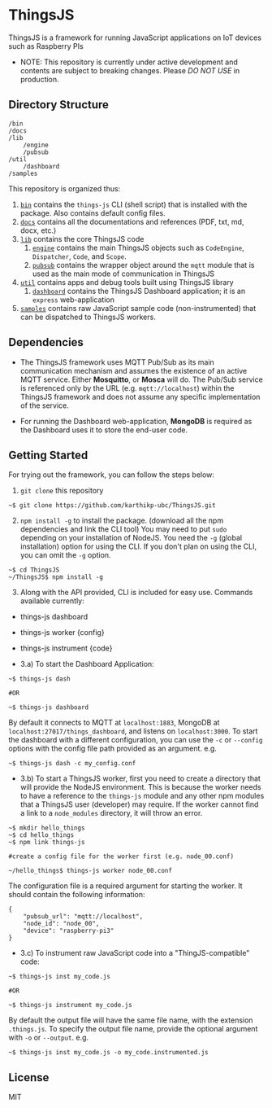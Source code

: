 # ThingsJS
ThingsJS is a framework for running JavaScript applications on IoT devices such as Raspberry PIs

* NOTE: This repository is currently under active development and contents are subject to breaking changes. Please *DO NOT USE* in production.


## Directory Structure

```
/bin
/docs
/lib
    /engine
    /pubsub
/util
    /dashboard
/samples

```
This repository is organized thus:

1. [`bin`](bin/) contains the `things-js` CLI (shell script) that is installed with the package. Also contains default config files.
2. [`docs`](docs/) contains all the documentations and references (PDF, txt, md, docx, etc.)
3. [`lib`](lib/) contains the core ThingsJS code
    1. [`engine`](lib/engine/) contains the main ThingsJS objects such as `CodeEngine`, `Dispatcher`, `Code`, and `Scope`.
    2. [`pubsub`](lib/pubsub/) contains the wrapper object around the `mqtt` module that is used as the main mode of communication in ThingsJS
4. [`util`](util/) contains apps and debug tools built using ThingsJS library
    1. [`dashboard`](lib/dashboard/) contains the ThingsJS Dashboard application; it is an `express` web-application
5. [`samples`](samples/) contains raw JavaScript sample code (non-instrumented) that can be dispatched to ThingsJS workers.


## Dependencies

* The ThingsJS framework uses MQTT Pub/Sub as its main communication mechanism and assumes the existence of an active MQTT service. Either **Mosquitto**, or **Mosca** will do. The Pub/Sub service is referenced only by the URL (e.g. `mqtt://localhost`) within the ThingsJS framework and does not assume any specific implementation of the service.

* For running the Dashboard web-application, **MongoDB** is required as the Dashboard uses it to store the end-user code.


## Getting Started

For trying out the framework, you can follow the steps below:

1. `git clone` this repository
```
~$ git clone https://github.com/karthikp-ubc/ThingsJS.git
```

2. `npm install -g` to install the package. (download all the npm dependencies and link the CLI tool)
You may need to put `sudo` depending on your installation of NodeJS.
You need the `-g` (global installation) option for using the CLI. If you don't plan on using the CLI, you can omit the `-g` option. 
```
~$ cd ThingsJS
~/ThingsJS$ npm install -g
```

3. Along with the API provided, CLI is included for easy use.
Commands available currently:
* things-js dashboard
* things-js worker {config}
* things-js instrument {code}


* 3.a) To start the Dashboard Application:
```
~$ things-js dash

#OR

~$ things-js dashboard
```
By default it connects to MQTT at `localhost:1883`, MongoDB at `localhost:27017/things_dashboard`, and listens on `localhost:3000`.
To start the dashboard with a different configuration, you can use the `-c` or `--config` options with the config file path provided as an argument.
e.g.
```
~$ things-js dash -c my_config.conf
```

* 3.b) To start a ThingsJS worker, first you need to create a directory that will provide the NodeJS environment. This is because the worker needs to have a reference to the `things-js` module and any other npm modules that a ThingsJS user (developer) may require. If the worker cannot find a link to a `node_modules` directory, it will throw an error.

```
~$ mkdir hello_things
~$ cd hello_things
~$ npm link things-js

#create a config file for the worker first (e.g. node_00.conf) 

~/hello_things$ things-js worker node_00.conf
```

The configuration file is a required argument for starting the worker. It should contain the following information:

```
{
    "pubsub_url": "mqtt://localhost",
    "node_id": "node_00",
    "device": "raspberry-pi3"
}
```


* 3.c) To instrument raw JavaScript code into a "ThingJS-compatible" code:
```
~$ things-js inst my_code.js

#OR

~$ things-js instrument my_code.js
```
By default the output file will have the same file name, with the extension `.things.js`.
To specify the output file name, provide the optional argument with `-o` or `--output`.
e.g.
```
~$ things-js inst my_code.js -o my_code.instrumented.js
```


## License

MIT